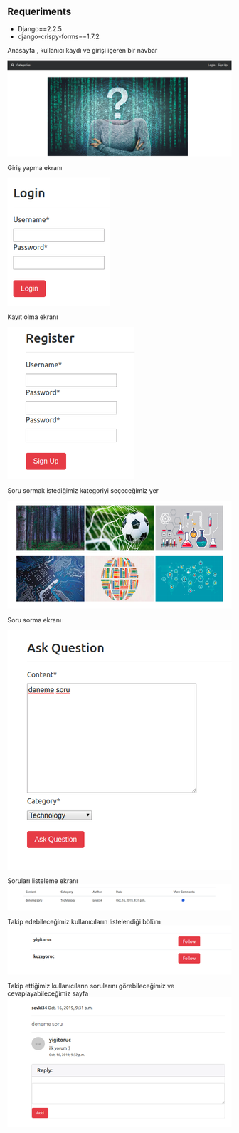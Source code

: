 ## Requeriments

- Django==2.2.5
- django-crispy-forms==1.7.2


Anasayfa , kullanıcı kaydı ve girişi içeren bir navbar

![alt text](Images/homepage.png)

Giriş yapma ekranı

![alt text](Images/login.png)

Kayıt olma  ekranı

![alt text](Images/register.png)


Soru sormak istediğimiz kategoriyi seçeceğimiz yer

![alt text](Images/categories.png)


Soru sorma ekranı

![alt text](Images/add_question.png)


Soruları listeleme ekranı
![alt text](Images/question.png)


Takip edebileceğimiz kullanıcıların listelendiği bölüm
![alt text](Images/users.png)


Takip ettiğimiz kullanıcıların sorularını görebileceğimiz ve cevaplayabileceğimiz sayfa
![alt text](Images/comment.png)


